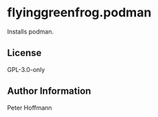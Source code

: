 flyinggreenfrog.podman
=========

Installs podman.

License
-------

GPL-3.0-only

Author Information
------------------

Peter Hoffmann
